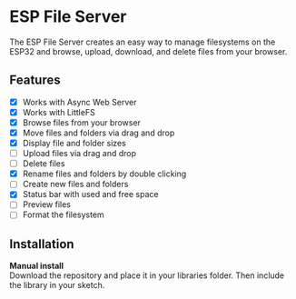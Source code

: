 # ESP File Server

The ESP File Server creates an easy way to manage filesystems on the ESP32 and browse, upload, download, and delete files from your browser.

## Features
 - [x] Works with Async Web Server
 - [x] Works with LittleFS
 - [x] Browse files from your browser
 - [x] Move files and folders via drag and drop
 - [x] Display file and folder sizes
 - [ ] Upload files via drag and drop
 - [ ] Delete files
 - [x] Rename files and folders by double clicking
 - [ ] Create new files and folders
 - [x] Status bar with used and free space
 - [ ] Preview files
 - [ ] Format the filesystem

## Installation

**Manual install**  
Download the repository and place it in your libraries folder. Then include the library in your sketch.